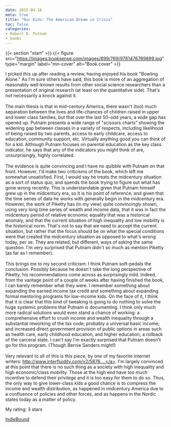 ```yaml
---
date: 2015-04-16
meta: true
title: "Our Kids: The American Dream in Crisis"
toc: false
categories:
- Robert D. Putnam
- books
---
```


{{< section "start" >}}
{{< figure src="https://images.booksense.com/images/899/769/9781476769899.jpg" type="margin" label="mn-cover" alt="Book cover" >}}

I picked this up after reading a review, having enjoyed his book "Bowling Alone." As I'm sure others have said, this book is more of an aggregation of reasonably well-known results from other social science researchers than a presentation of original research (at least on the quantitative side). That's not necessarily a knock against it.<br /><br />The main thesis is that in mid-century America, there wasn't (too) much separation between the lives and life-chances of children raised in upper and lower class families, but that over the last 50-odd years, a wide gap has opened up. Putnam presents a wide range of "scissors charts" showing the widening gap between classes in a variety of respects, including likelihood of being raised by two parents, access to early childcare, access to education, community support, etc. Virtually anything good you can think of for a kid. Although Putnam focuses on parental education as the key class indicator, he says that any of the indicators you might think of are, unsurprisingly, highly correlated.<br /><br />The evidence is quite convincing and I have no quibble with Putnam on that front. However, I'd make two criticisms of the book, which left me somewhat unsatisfied. First, I would say he treats the midcentury situation as a sort of status quo, and spends the book trying to figure out what has gone wrong recently. This is understandable given that Putnam himself grew up in the midcentury era, so it is his point of reference, and given that the time series of data he works with generally begin in the midcentury era. However, the work of Piketty has (in my view) quite convincingly shown, using very long time series of wealth and income data, that it was in fact the midcentury period of relative economic equality that was a historical anomaly, and that the current situation of high inequality and low mobility is the historical norm. That's not to say that we need to accept the current situation, but rather that the focus should be on what the special conditions were that created the midcentury situation as opposed to what's wrong today, per se. They are related, but different, ways of asking the same question. I'm very surprised that Putnam didn't so much as mention Piketty (as far as I remember).<br /><br />This brings me to my second criticism: I think Putnam soft-pedals the conclusion. Possibly because he doesn't take the long perspective of Piketty, his recommendations come across as surprisingly mild. Indeed, from the vantage point of a couple of weeks after having finished the book, I can barely remember what they were. I remember something about expanding the earned income tax credit and something about expanding formal mentoring programs for low-income kids. On the face of it, I think that it is clear that this kind of tweaking is going to do nothing to solve the huge systemic problems that Putnam is documenting. I think only much more radical solutions would even stand a chance of working: a comprehensive effort to crush income and wealth inequality through a substantial reworking of the tax code; probably a universal basic income; and increased direct government provision of public options in areas such as health care, early childhood education, and higher education; a rollback of the carceral state. I can't say I'm exactly surprised that Putnam doesn't go for this program. (Though Bernie Sanders might!)<br /><br />Very relevant to all of this is this piece, by one of my favorite internet writers: <a target="_blank" href="http://www.interfluidity.com/v2/5876.html" rel="nofollow noopener">http://www.interfluidity.com/v2/5876....</a>. I'm largely convinced at this point that there is no such thing as a society with high inequality and high economic/class mobility. Those at the high end have too much incentive to defend their privilege and it is too easy for them to do so. Thus, the only way to give lower-class kids a good chance is to compress the income and wealth distribution, as happened in midcentury America due to a confluence of policies and other forces, and as happens in the Nordic states today as a matter of policy.

My rating: 3 stars  

[IndieBound](https://www.indiebound.org/book/9781476769899)
